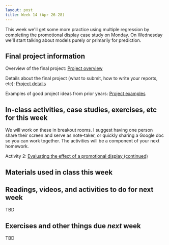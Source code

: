 ```yaml
---
layout: post
title: Week 14 (Apr 26-28)
---
```


This week we'll get some more practice using multiple regression by completing the promotional display case study on Monday. On Wednesday we'll start talking about models purely or primarily for prediction.
## Final project information

Overview of the final project: [Project overview](../files/project)

Details about the final project (what to submit, how to write your reports, etc): [Project details](../files/project_details)

Examples of good project ideas from prior years: [Project examples](../files/final_project_examples)

##  In-class activities, case studies, exercises, etc for this week

We will work on these in breakout rooms. I suggest having one person share their screen and serve as note-taker, 
or quickly sharing a Google doc so you can work together. The activities will be a component of your next homework.

Activity 2: [Evaluating the effect of a promotional display (continued)](../files/ex_cheese)

## Materials used in class this week

## Readings, videos, and activities to do for next week

TBD

## Exercises and other things due *next* week

TBD
